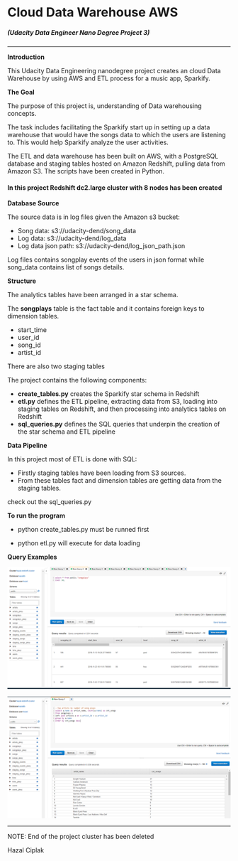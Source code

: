 # Cloud Data Warehouse AWS

##### (Udacity Data Engineer Nano Degree Project 3)
---------------



**Introduction**

This Udacity Data Engineering nanodegree project creates an cloud Data Warehouse by using AWS and ETL process for a music app, Sparkify. 



**The Goal**

The purpose of this project is, understanding of Data warehousing concepts. 

The task includes facilitating the Sparkify start up in setting up a data warehouse that would have the songs data to which the users are listening to. This would help Sparkify analyze the user activities.

The ETL and data warehouse has been built on AWS, with a PostgreSQL database and staging tables hosted on Amazon Redshift, pulling data from Amazon S3.  The scripts have been created in Python.

#### In this project Redshift dc2.large cluster with 8 nodes has been created

**Database Source**

The source data is in log files given the Amazon s3 bucket:

- Song data: s3://udacity-dend/song_data
- Log data: s3://udacity-dend/log_data
- Log data json path: s3://udacity-dend/log_json_path.json

Log files contains songplay events of the users in json format while song_data contains list of songs details.



**Structure**

The analytics tables have been arranged in a star schema.

The **songplays** table is the fact table and it contains foreign keys to dimension tables.

- start_time 
- user_id
- song_id
- artist_id 

There are also two staging tables

The project contains the following components:

- **create_tables.py** creates the Sparkify star schema in Redshift
- **etl.py** defines the ETL pipeline, extracting data from S3, loading into staging tables on Redshift, and then processing into analytics tables on Redshift
- **sql_queries.py** defines the SQL queries that underpin the creation of the star schema and ETL pipeline

**Data Pipeline** 

In this project most of ETL is done with SQL:

- Firstly staging tables have been loading from S3 sources. 
- From these tables fact and dimension tables are getting  data from the staging tables.

check out the sql_queries.py


**To run the program**

- python create_tables.py must be runned first

- python etl.py will execute for data loading

**Query Examples**

![alt text](./songplays_aws.png)


![alt text](./number_of_song_by_top_artist.png)

-----
NOTE: End of the project cluster has been deleted

Hazal Ciplak
